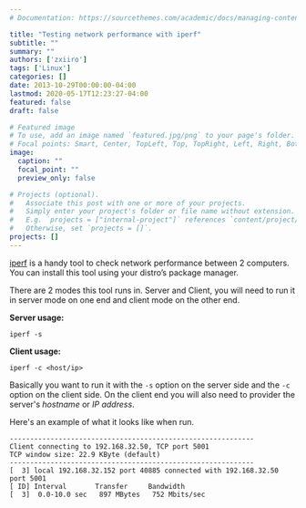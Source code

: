 ```yaml
---
# Documentation: https://sourcethemes.com/academic/docs/managing-content/

title: "Testing network performance with iperf"
subtitle: ""
summary: ""
authors: ['zxiiro']
tags: ['Linux']
categories: []
date: 2013-10-29T00:00:00-04:00
lastmod: 2020-05-17T12:23:27-04:00
featured: false
draft: false

# Featured image
# To use, add an image named `featured.jpg/png` to your page's folder.
# Focal points: Smart, Center, TopLeft, Top, TopRight, Left, Right, BottomLeft, Bottom, BottomRight.
image:
  caption: ""
  focal_point: ""
  preview_only: false

# Projects (optional).
#   Associate this post with one or more of your projects.
#   Simply enter your project's folder or file name without extension.
#   E.g. `projects = ["internal-project"]` references `content/project/deep-learning/index.md`.
#   Otherwise, set `projects = []`.
projects: []
---
```


[iperf](https://code.google.com/archive/p/iperf/) is a handy tool to check
network performance between 2 computers. You can install this tool using your
distro’s package manager.

There are 2 modes this tool runs in. Server and Client, you will need to run it
in server mode on one end and client mode on the other end.

**Server usage:**

    iperf -s

**Client usage:**

    iperf -c <host/ip>

Basically you want to run it with the ``-s`` option on the server side and the
``-c`` option on the client side. On the client end you will also need to
provider the server's *hostname* or *IP address*.

Here's an example of what it looks like when run.

    ------------------------------------------------------------
    Client connecting to 192.168.32.50, TCP port 5001
    TCP window size: 22.9 KByte (default)
    ------------------------------------------------------------
    [  3] local 192.168.32.152 port 40885 connected with 192.168.32.50 port 5001
    [ ID] Interval       Transfer     Bandwidth
    [  3]  0.0-10.0 sec   897 MBytes   752 Mbits/sec
